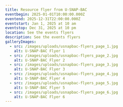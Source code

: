```yaml
---
title: Resource flyer from U-SNAP-BAC
eventbegin: 2025-01-01T10:00:00.000Z
eventend: 2025-12-31T22:00:00.000Z
eventstart: Jan 1, 2025 at 10 am
eventstop: Dec 31, 2025 at 10 pm
location: See the events flyers
description: See the events flyers
galleryImages:
  - src: /images/uploads/usnapbac-flyers_page_1.jpg
    alt: U-SNAP-BAC Flyer 1
  - src: /images/uploads/usnapbac-flyers_page_2.jpg
    alt: U-SNAP-BAC Flyer 2
  - src: /images/uploads/usnapbac-flyers_page_3.jpg
    alt: U-SNAP-BAC Flyer 3
  - src: /images/uploads/usnapbac-flyers_page_4.jpg
    alt: U-SNAP-BAC Flyer 4
  - src: /images/uploads/usnapbac-flyers_page_5.jpg
    alt: U-SNAP-BAC Flyer 5
  - src: /images/uploads/usnapbac-flyers_page_6.jpg
    alt: U-SNAP-BAC Flyer 6
---
```

